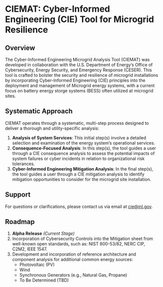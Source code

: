 # CIEMAT: Cyber-Informed Engineering (CIE) Tool for Microgrid Resilience

## Overview

The Cyber-Informed Engineering Microgrid Analysis Tool (CIEMAT) was developed in collaboration with the U.S. Department of Energy’s Office of Cybersecurity, Energy Security, and Emergency Response (CESER). This tool is crafted to bolster the security and resilience of microgrid installations by incorporating Cyber-Informed Engineering (CIE) principles into the deployment and management of Microgrid energy systems, with a current focus on battery energy storge systems (BESS) often utilized at microgrid sites.

## Systematic Approach

CIEMAT operates through a systematic, multi-step process designed to deliver a thorough and utility-specific analysis:

1. **Analysis of System Services**: This initial step(s) involve a detailed selection and examination of the energy system’s operational services.
2. **Consequence-Focused Analysis**: In this step(s), the tool guides a user through a CIE consequence analysis to assess the potential impacts of system failures or cyber incidents in relation to organizational risk tolerances.
3. **Cyber-Informed Engineering Mitigation Analysis**: In the final step(s), the tool guides a user through a CIE mitigation analysis to identify mitigation opportunities to consider for the microgrid site installation.

## Support

For questions or clarifications, please contact us via email at [cie@inl.gov](mailto:cie@inl.gov).

## Roadmap

1. **Alpha Release** *(Current Stage)*
2. Incorporation of Cybersecurity Controls into the Mitigation sheet from well-known open standards, such as: NIST 800-53/82, NERC CIP, C2M2, IEEE 1547.
3. Development and incorporation of reference architecture and component analysis for additional common energy sources:
    - Photovoltaic (PV)
    - Wind
    - Synchronous Generators (e.g., Natural Gas, Propane)
    - To Be Determined (TBD)

